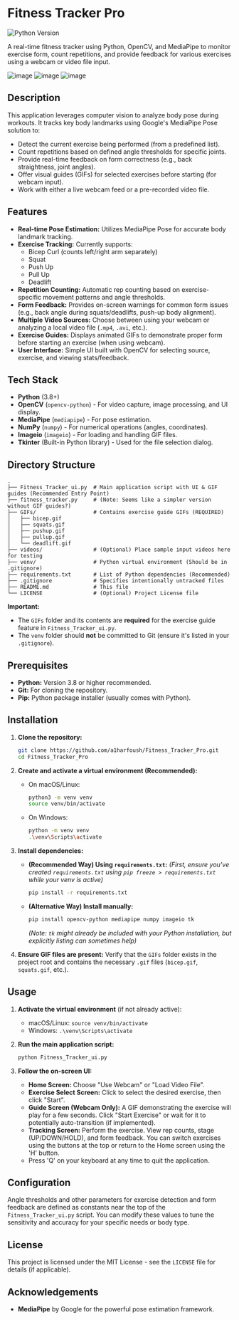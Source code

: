 # Fitness Tracker Pro

![Python Version](https://img.shields.io/badge/python-3.8+-blue.svg) <!-- Optional: Adjust version if needed -->
<!-- ![License](https://img.shields.io/badge/License-MIT-yellow.svg) --> <!-- Optional: Uncomment if you add an MIT license file -->

A real-time fitness tracker using Python, OpenCV, and MediaPipe to monitor exercise form, count repetitions, and provide feedback for various exercises using a webcam or video file input.

<!-- Optional: Add a screenshot or GIF of the application in action! -->
<!-- [Screenshot/GIF placeholder - Replace this line with an actual image tag once you have one] -->
![image](https://github.com/user-attachments/assets/38326d1f-0d0a-4923-b33c-c4bb796e1368)
![image](https://github.com/user-attachments/assets/86b7919f-5846-4951-ae4f-a9de2ad8a7e1)
![image](https://github.com/user-attachments/assets/5736361e-0bd0-4ea9-92e6-6b41e32bb429)


## Description

This application leverages computer vision to analyze body pose during workouts. It tracks key body landmarks using Google's MediaPipe Pose solution to:

*   Detect the current exercise being performed (from a predefined list).
*   Count repetitions based on defined angle thresholds for specific joints.
*   Provide real-time feedback on form correctness (e.g., back straightness, joint angles).
*   Offer visual guides (GIFs) for selected exercises before starting (for webcam input).
*   Work with either a live webcam feed or a pre-recorded video file.

## Features

*   **Real-time Pose Estimation:** Utilizes MediaPipe Pose for accurate body landmark tracking.
*   **Exercise Tracking:** Currently supports:
    *   Bicep Curl (counts left/right arm separately)
    *   Squat
    *   Push Up
    *   Pull Up
    *   Deadlift
*   **Repetition Counting:** Automatic rep counting based on exercise-specific movement patterns and angle thresholds.
*   **Form Feedback:** Provides on-screen warnings for common form issues (e.g., back angle during squats/deadlifts, push-up body alignment).
*   **Multiple Video Sources:** Choose between using your webcam or analyzing a local video file (`.mp4`, `.avi`, etc.).
*   **Exercise Guides:** Displays animated GIFs to demonstrate proper form before starting an exercise (when using webcam).
*   **User Interface:** Simple UI built with OpenCV for selecting source, exercise, and viewing stats/feedback.

## Tech Stack

*   **Python** (3.8+)
*   **OpenCV** (`opencv-python`) - For video capture, image processing, and UI display.
*   **MediaPipe** (`mediapipe`) - For pose estimation.
*   **NumPy** (`numpy`) - For numerical operations (angles, coordinates).
*   **Imageio** (`imageio`) - For loading and handling GIF files.
*   **Tkinter** (Built-in Python library) - Used for the file selection dialog.

## Directory Structure

```
.
├── Fitness_Tracker_ui.py  # Main application script with UI & GIF guides (Recommended Entry Point)
├── fitness_tracker.py     # (Note: Seems like a simpler version without GIF guides?)
├── GIFs/                  # Contains exercise guide GIFs (REQUIRED)
│   ├── bicep.gif
│   ├── squats.gif
│   ├── pushup.gif
│   ├── pullup.gif
│   └── deadlift.gif
├── videos/                # (Optional) Place sample input videos here for testing
├── venv/                  # Python virtual environment (Should be in .gitignore)
├── requirements.txt       # List of Python dependencies (Recommended)
├── .gitignore             # Specifies intentionally untracked files
├── README.md              # This file
└── LICENSE                # (Optional) Project License file
```

**Important:**
*   The `GIFs` folder and its contents are **required** for the exercise guide feature in `Fitness_Tracker_ui.py`.
*   The `venv` folder should **not** be committed to Git (ensure it's listed in your `.gitignore`).

## Prerequisites

*   **Python:** Version 3.8 or higher recommended.
*   **Git:** For cloning the repository.
*   **Pip:** Python package installer (usually comes with Python).

## Installation

1.  **Clone the repository:**
    ```bash
    git clone https://github.com/a1harfoush/Fitness_Tracker_Pro.git
    cd Fitness_Tracker_Pro
    ```

2.  **Create and activate a virtual environment (Recommended):**
    *   On macOS/Linux:
        ```bash
        python3 -m venv venv
        source venv/bin/activate
        ```
    *   On Windows:
        ```bash
        python -m venv venv
        .\venv\Scripts\activate
        ```

3.  **Install dependencies:**
    *   **(Recommended Way) Using `requirements.txt`:**
        *(First, ensure you've created `requirements.txt` using `pip freeze > requirements.txt` while your venv is active)*
        ```bash
        pip install -r requirements.txt
        ```
    *   **(Alternative Way) Install manually:**
        ```bash
        pip install opencv-python mediapipe numpy imageio tk
        ```
        *(Note: `tk` might already be included with your Python installation, but explicitly listing can sometimes help)*

4.  **Ensure GIF files are present:** Verify that the `GIFs` folder exists in the project root and contains the necessary `.gif` files (`bicep.gif`, `squats.gif`, etc.).

## Usage

1.  **Activate the virtual environment** (if not already active):
    *   macOS/Linux: `source venv/bin/activate`
    *   Windows: `.\venv\Scripts\activate`

2.  **Run the main application script:**
    ```bash
    python Fitness_Tracker_ui.py
    ```

3.  **Follow the on-screen UI:**
    *   **Home Screen:** Choose "Use Webcam" or "Load Video File".
    *   **Exercise Select Screen:** Click to select the desired exercise, then click "Start".
    *   **Guide Screen (Webcam Only):** A GIF demonstrating the exercise will play for a few seconds. Click "Start Exercise" or wait for it to potentially auto-transition (if implemented).
    *   **Tracking Screen:** Perform the exercise. View rep counts, stage (UP/DOWN/HOLD), and form feedback. You can switch exercises using the buttons at the top or return to the Home screen using the 'H' button.
    *   Press 'Q' on your keyboard at any time to quit the application.

## Configuration

Angle thresholds and other parameters for exercise detection and form feedback are defined as constants near the top of the `Fitness_Tracker_ui.py` script. You can modify these values to tune the sensitivity and accuracy for your specific needs or body type.

## License

<!-- State your license here. Example: -->
This project is licensed under the MIT License - see the `LICENSE` file for details (if applicable).

<!-- Or if no license file yet: -->
<!-- License details TBD. -->

## Acknowledgements

*   **MediaPipe** by Google for the powerful pose estimation framework.

